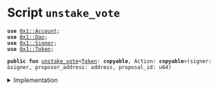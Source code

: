 
<a name="unstake_vote"></a>

# Script `unstake_vote`





<pre><code><b>use</b> <a href="../../modules/doc/Account.md#0x1_Account">0x1::Account</a>;
<b>use</b> <a href="../../modules/doc/Dao.md#0x1_Dao">0x1::Dao</a>;
<b>use</b> <a href="../../modules/doc/Signer.md#0x1_Signer">0x1::Signer</a>;
<b>use</b> <a href="../../modules/doc/Token.md#0x1_Token">0x1::Token</a>;
</code></pre>




<pre><code><b>public</b> <b>fun</b> <a href="unstake_vote.md#unstake_vote">unstake_vote</a>&lt;<a href="../../modules/doc/Token.md#0x1_Token">Token</a>: <b>copyable</b>, Action: <b>copyable</b>&gt;(signer: &signer, proposer_address: address, proposal_id: u64)
</code></pre>



<details>
<summary>Implementation</summary>


<pre><code><b>fun</b> <a href="unstake_vote.md#unstake_vote">unstake_vote</a>&lt;<a href="../../modules/doc/Token.md#0x1_Token">Token</a>: <b>copyable</b>, Action: <b>copyable</b>&gt;(
    signer: &signer,
    proposer_address: address,
    proposal_id: u64,
) {
    <b>let</b> my_token = <a href="../../modules/doc/Dao.md#0x1_Dao_unstake_votes">Dao::unstake_votes</a>&lt;<a href="../../modules/doc/Token.md#0x1_Token">Token</a>, Action&gt;(signer, proposer_address, proposal_id);
    <a href="../../modules/doc/Account.md#0x1_Account_deposit">Account::deposit</a>(<a href="../../modules/doc/Signer.md#0x1_Signer_address_of">Signer::address_of</a>(signer), my_token);
}
</code></pre>



</details>
